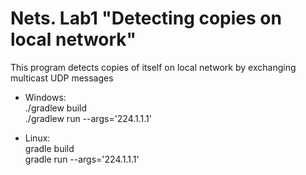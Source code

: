 # Nets. Lab1 "Detecting copies on local network"
This program detects copies of itself on local network by exchanging multicast UDP messages

* Windows:\
./gradlew build\
./gradlew run --args='224.1.1.1'

* Linux:\
gradle build\
gradle run --args='224.1.1.1'
